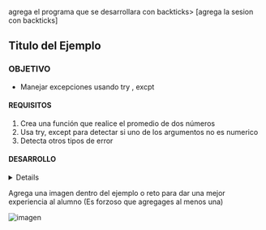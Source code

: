  

agrega el programa que se desarrollara con backticks> [agrega la sesion con backticks] 
	
## Titulo del Ejemplo 

### OBJETIVO 

- Manejar excepciones usando try , excpt

#### REQUISITOS 

1. Crea una función que realice el promedio de dos números
2. Usa try, except para detectar si uno de los argumentos no es numerico
3. Detecta otros tipos de error

#### DESARROLLO



<details>
	def promedio(num1,num2):
		try:
			return  (num1+num2)/2
		except NameError:
			print("Datos nos validos")
			return 0
		except TypeError:
			print("Datos no validos")
			return 0
		except:
			print("ocurrió un error")
			return 0
		


	print(promedio(3,'a'))
	print(promedio(2,3))
</details> 

Agrega una imagen dentro del ejemplo o reto para dar una mejor experiencia al alumno (Es forzoso que agregages al menos una)

![imagen](https://picsum.photos/200/300)

